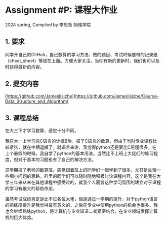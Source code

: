 # Assignment #P: 课程大作业

2024 spring, Complied by 李思哲 物理学院



## 1. 要求

同学开自己的GitHub，自己数算的学习方法、做的题目、考试时候要带的记录纸（cheat_sheet）等放在上面。方便大家关注，当你有新的更新时，我们也可以及时获得最新的内容。


## 2. 提交内容

[https://github.com/Jameslisizhe](https://github.com/Jameslisizhe/Course-Data_Structure_and_Algorithm)






## 3. 课程总结

在大三下才学习数算，感觉十分不同。

我在大一上学习完C语言的计概B后，报了C语言的数算，但由于当时专业课程比较紧张，就在中期退掉了。就语言来讲，我觉得python还是要比C易懂很多，在上个暑假的时候，我自学了python的基本用法，当然比不上班上大佬们的练习程度，但对于基本的习题也有了自己的解决方法。

这学期报了老师的数算班，感觉跟着班上的同学们一起学到了很多，尤其是处理一些细小问题的思路。群里的同学们可以随时随地积极讨论课程内容，这个是我在大学三年来从未在其他课程中感受过的，就我个人而言这种学习氛围的建立对于课程的学习有很大的帮助作用。

虽然考试成绩肯定是比不过各位大佬，但是通过一学期的提升，对于python语言的熟练度提升是我觉得最有意义的，之后在专业中使用python的机会也很多，我也会继续熟练python，将计算机与专业知识二者紧密结合，在专业领域发挥计算机的巨大优势。



